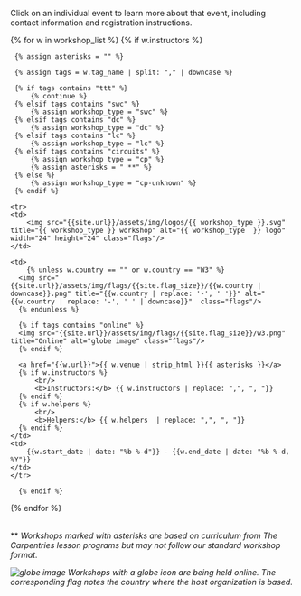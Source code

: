 Click on an individual event to learn more about that event, including contact information and registration instructions.

<table class="table table-striped" style="width: 100%;">
{% for w in workshop_list  %}
      {% if w.instructors %}

     {% assign asterisks = "" %}
     
     {% assign tags = w.tag_name | split: "," | downcase %}
     
     {% if tags contains "ttt" %}
         {% continue %}
     {% elsif tags contains "swc" %}
         {% assign workshop_type = "swc" %}
     {% elsif tags contains "dc" %}
         {% assign workshop_type = "dc" %}
     {% elsif tags contains "lc" %}
         {% assign workshop_type = "lc" %}
     {% elsif tags contains "circuits" %}
         {% assign workshop_type = "cp" %}
         {% assign asterisks = " **" %}
     {% else %}
         {% assign workshop_type = "cp-unknown" %}
     {% endif %}

    <tr>
    <td>
        <img src="{{site.url}}/assets/img/logos/{{ workshop_type }}.svg" title="{{ workshop_type }} workshop" alt="{{ workshop_type  }} logo" width="24" height="24" class="flags"/>
    </td>

    <td>
        {% unless w.country == "" or w.country == "W3" %}
      <img src="{{site.url}}/assets/img/flags/{{site.flag_size}}/{{w.country | downcase}}.png" title="{{w.country | replace: '-', ' '}}" alt="{{w.country | replace: '-', ' ' | downcase}}"  class="flags"/>
      {% endunless %}

      {% if tags contains "online" %}
      <img src="{{site.url}}/assets/img/flags/{{site.flag_size}}/w3.png" title="Online" alt="globe image" class="flags"/>
      {% endif %}

      <a href="{{w.url}}">{{ w.venue | strip_html }}{{ asterisks }}</a>
      {% if w.instructors %}
          <br/>
          <b>Instructors:</b> {{ w.instructors | replace: ",", ", "}}
      {% endif %}
      {% if w.helpers %}
          <br/>
          <b>Helpers:</b> {{ w.helpers  | replace: ",", ", "}}
      {% endif %}
	</td>
	<td>
		{{w.start_date | date: "%b %-d"}} - {{w.end_date | date: "%b %-d, %Y"}}
	</td>
	</tr>

      {% endif %}
{% endfor %}
</table>

<p>** <i>Workshops marked with asterisks are based on curriculum from The Carpentries lesson programs but may not follow our standard workshop format.</i></p>
<p><i><img src="{{site.url}}/assets/img/flags/{{site.flag_size}}/w3.png" title="Online" alt="globe image" class="flags"/> Workshops with a globe icon are being held online. The corresponding flag notes the country where the host organization is based.</i></p> 

